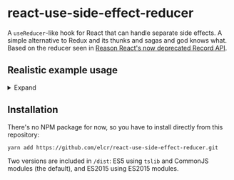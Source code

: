 # react-use-side-effect-reducer

A `useReducer`-like hook for React that can handle separate side effects. A simple alternative to Redux and its thunks and sagas and god knows what. Based on the reducer seen in [Reason React's now deprecated Record API](https://reasonml.github.io/reason-react/docs/en/state-actions-reducer#state-update-through-reducer).


## Realistic example usage
<details>
<summary>Expand</summary>

```typescript
import React from 'react'
import {
    useSideEffectReducer,
    update,
    sideEffect,
    updateWithSideEffect,
    noUpdate,
    Update,
} from 'react-use-side-effect-reducer'

import api from './api'


type RequestState<TOk, TError> =
    | { tag: 'Waiting' }
    | { tag: 'InProgress' }
    | { tag: 'Done', data: TOk }
    | { tag: 'Error', error: TError }


type State = {
    searchQuery: string
    searchRequest: RequestState<string[], unknown>
}


type Action =
    | { tag: 'UpdateSearchQuery', query: string }
    | { tag: 'SendSearchRequest' }
    | { tag: 'SearchRequestDone', results: string[] }
    | { tag: 'SearchRequestError', error: unknown }
    | { tag: 'LogMessage', message: string }
    | { tag: 'NotYetImplemented' }


function createInitialState(): State {
    return {
        searchQuery: '',
        searchRequest: { tag: 'Waiting' }
    }
}


function reducer(state: State, action: Action): Update<State, Action> {
    switch (action.tag) {
        case 'UpdateSearchQuery':
            return update({
                ...state,
                searchQuery: action.query
            })
        case 'SendSearchRequest':
            // side effects are always executed after the update
            return updateWithSideEffect(
                {
                    ...state,
                    searchRequest: { tag: 'InProgress' }
                },
                // they can be async or sync, doesn't matter
                async (dispatch, state) => {
                    const response = await api.search(state.searchQuery)
                    if (response.ok) {
                        dispatch({
                            tag: 'SearchRequestDone',
                            results: response.results
                        })
                    }
                    else {
                        dispatch({
                            tag: 'SearchRequestError',
                            error: response.error
                        })
                    }
                }
            )
        case 'SearchRequestDone':
            return update({
                ...state,
                searchRequest: {
                    tag: 'Done',
                    data: action.results
                }
            })
        case 'SearchRequestError':
            return update({
                ...state,
                searchRequest: {
                    tag: 'Error',
                    error: action.error
                }
            })
        case 'LogMessage':
            return sideEffect(() => console.log(action.message))
        case 'NotYetImplemented':
            return noUpdate
    }
}


function App() {
    const [ state, dispatch ] = useSideEffectReducer(
        createInitialState,
        reducer
    )

    // pass relevant state and the dispatch function to children
}
```
</details>

## Installation
There's no NPM package for now, so you have to install directly from this repository:

```
yarn add https://github.com/elcr/react-use-side-effect-reducer.git
```

Two versions are included in `/dist`: ES5 using `tslib` and CommonJS modules (the default), and ES2015 using ES2015 modules.
